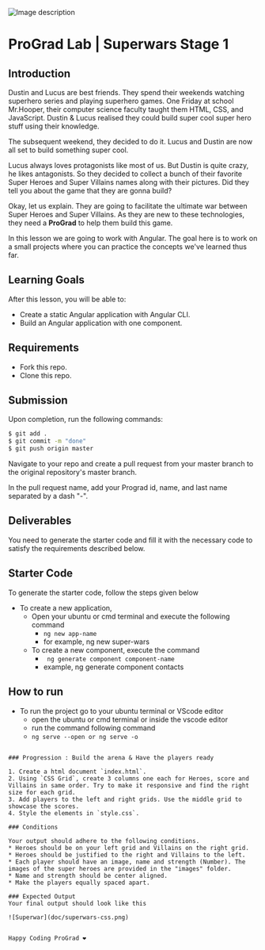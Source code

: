 ![Image description](https://i1.faceprep.in/ProGrad/face-logo-resized.png)

# ProGrad Lab | Superwars Stage 1

## Introduction

Dustin and Lucus are best friends. They spend their weekends watching superhero series and playing superhero games. One Friday at school Mr.Hooper, their computer science faculty taught them HTML, CSS, and JavaScript. Dustin & Lucus realised they could build super cool super hero stuff using their knowledge. 

The subsequent weekend, they decided to do it. Lucus and Dustin are now all set to build something super cool.

Lucus always loves protagonists like most of us. But Dustin is quite crazy, he likes antagonists. So they decided to collect a bunch of their favorite Super Heroes and Super Villains names along with their pictures. Did they tell you about the game that they are gonna build? 

Okay, let us explain. They are going to facilitate the ultimate war between Super Heroes and Super Villains. As they are new to these technologies, they need a **ProGrad** to help them build this game.

In this lesson we are going to work with Angular. The goal here is to work on a small projects where you can practice the concepts we've learned thus far.

## Learning Goals

After this lesson, you will be able to:

- Create a static Angular application with Angular CLI.
- Build an Angular application with one component.

## Requirements

- Fork this repo.
- Clone this repo.

## Submission

Upon completion, run the following commands:

```bash
$ git add .
$ git commit -m "done"
$ git push origin master
```

Navigate to your repo and create a pull request from your master branch to the original repository's master branch.

In the pull request name, add your Prograd id, name, and last name separated by a dash "-".

## Deliverables

You need to generate the starter code and fill it with the necessary code to satisfy the requirements described below.


## Starter Code

To generate the starter code, follow the steps given below

- To create a new application,
    - Open your ubuntu or cmd terminal and execute the following command
      - ```ng new app-name```
      - for example, ng new super-wars
    - To create a new component, execute the command 
      - ``` ng generate component component-name```
      - example, ng generate component contacts
      
## How to run

- To run the project go to your ubuntu terminal or VScode editor
    - open the ubuntu or cmd terminal or inside the vscode editor
    - run the command following command
    - ```ng serve --open or ng serve -o```
```

### Progression : Build the arena & Have the players ready

1. Create a html document `index.html`.
2. Using `CSS Grid`, create 3 columns one each for Heroes, score and Villains in same order. Try to make it responsive and find the right size for each grid.
3. Add players to the left and right grids. Use the middle grid to showcase the scores.
4. Style the elements in `style.css`.

### Conditions

Your output should adhere to the following conditions.
* Heroes should be on your left grid and Villains on the right grid.
* Heroes should be justified to the right and Villains to the left.
* Each player should have an image, name and strength (Number). The images of the super heroes are provided in the "images" folder.
* Name and strength should be center aligned.
* Make the players equally spaced apart.

### Expected Output
Your final output should look like this

![Superwar](doc/superwars-css.png)


Happy Coding ProGrad ❤️
